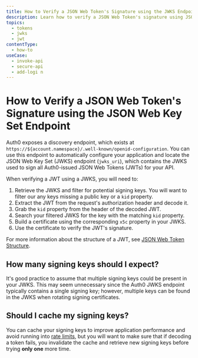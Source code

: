 ```yaml
---
title: How to Verify a JSON Web Token's Signature using the JWKS Endpoint
description: Learn how to verify a JSON Web Token's signature using JSON Web Keys (JWKS).
topics:
  - tokens
  - jwks
  - jwt
contentType:
  - how-to
useCase:
  - invoke-api
  - secure-api
  - add-logi n
---
```

# How to Verify a JSON Web Token's Signature using the JSON Web Key Set Endpoint

Auth0 exposes a discovery endpoint, which exists at `https://${account.namespace}/.well-known/openid-configuration`. You can use this endpoint to automatically configure your application and locate the JSON Web Key Set (JWKS) endpoint (`jwks_uri`), which contains the JWKS used to sign all Auth0-issued JSON Web Tokens (JWTs) for your API.

When verifying a JWT using a JWKS, you will need to:

1. Retrieve the JWKS and filter for potential signing keys. You will want to filter our any keys missing a public key or a `kid` property.
2. Extract the JWT from the request's authorization header and decode it.
3. Grab the `kid` property from the header of the decoded JWT.
4. Search your filtered JWKS for the key with the matching `kid` property.
5. Build a certificate using the corresponding `x5c` property in your JWKS.
6. Use the certificate to verify the JWT's signature.

For more information about the structure of a JWT, see [JSON Web Token Structure](/tokens/reference/jwt/jwt-structure).


## How many signing keys should I expect?

It's good practice to assume that multiple signing keys could be present in your JWKS. This may seem unnecessary since the Auth0 JWKS endpoint typically contains a single signing key; however, multiple keys can be found in the JWKS when rotating signing certificates.


## Should I cache my signing keys?

You can cache your signing keys to improve application performance and avoid running into [rate limits](/policies/rate-limits#authentication-api), but you will want to make sure that if decoding a token fails, you invalidate the cache and retrieve new signing keys before trying **only one** more time.

